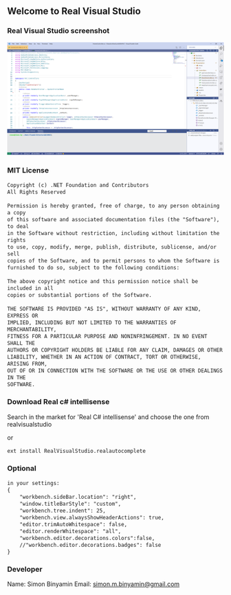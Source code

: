 ## Welcome to Real Visual Studio

### Real Visual Studio screenshot

![alt text](https://github.com/simonbinyamin/RealVisualStudio/raw/master/icons/visualstudio.png)

### MIT License

```
Copyright (c) .NET Foundation and Contributors
All Rights Reserved

Permission is hereby granted, free of charge, to any person obtaining a copy
of this software and associated documentation files (the "Software"), to deal
in the Software without restriction, including without limitation the rights
to use, copy, modify, merge, publish, distribute, sublicense, and/or sell
copies of the Software, and to permit persons to whom the Software is
furnished to do so, subject to the following conditions:

The above copyright notice and this permission notice shall be included in all
copies or substantial portions of the Software.

THE SOFTWARE IS PROVIDED "AS IS", WITHOUT WARRANTY OF ANY KIND, EXPRESS OR
IMPLIED, INCLUDING BUT NOT LIMITED TO THE WARRANTIES OF MERCHANTABILITY,
FITNESS FOR A PARTICULAR PURPOSE AND NONINFRINGEMENT. IN NO EVENT SHALL THE
AUTHORS OR COPYRIGHT HOLDERS BE LIABLE FOR ANY CLAIM, DAMAGES OR OTHER
LIABILITY, WHETHER IN AN ACTION OF CONTRACT, TORT OR OTHERWISE, ARISING FROM,
OUT OF OR IN CONNECTION WITH THE SOFTWARE OR THE USE OR OTHER DEALINGS IN THE
SOFTWARE.
```

### Download Real c# intellisense

Search in the market for 'Real C# intellisense' and choose the one from realvisualstudio

or 

```
ext install RealVisualStudio.realautocomplete
```


### Optional

```
in your settings:
{
    "workbench.sideBar.location": "right",
    "window.titleBarStyle": "custom",
    "workbench.tree.indent": 25,
    "workbench.view.alwaysShowHeaderActions": true,
    "editor.trimAutoWhitespace": false,  
    "editor.renderWhitespace": "all",
    "workbench.editor.decorations.colors":false,
    //"workbench.editor.decorations.badges": false
}
```

 
### Developer

Name: Simon Binyamin
Email: simon.m.binyamin@gmail.com

